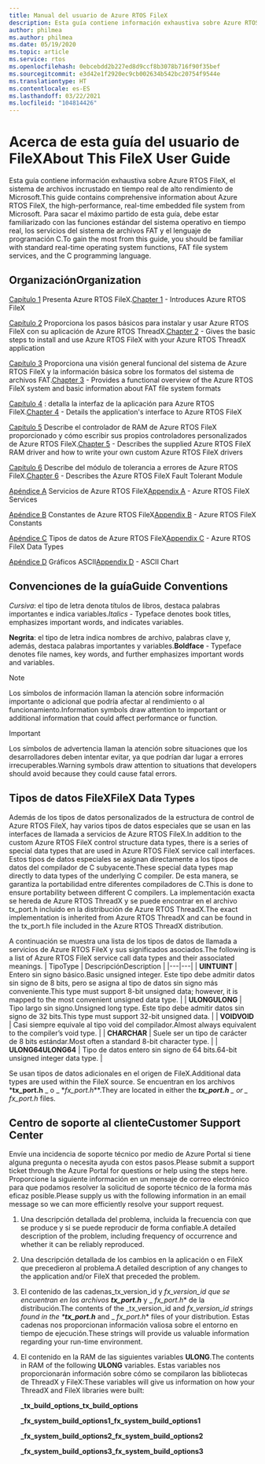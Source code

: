 ```yaml
---
title: Manual del usuario de Azure RTOS FileX
description: Esta guía contiene información exhaustiva sobre Azure RTOS FileX, el sistema de archivos en tiempo real de alto rendimiento de Microsoft.
author: philmea
ms.author: philmea
ms.date: 05/19/2020
ms.topic: article
ms.service: rtos
ms.openlocfilehash: 0ebcebdd2b227ed8d9ccf8b3078b716f90f35bef
ms.sourcegitcommit: e3d42e1f2920ec9cb002634b542bc20754f9544e
ms.translationtype: HT
ms.contentlocale: es-ES
ms.lasthandoff: 03/22/2021
ms.locfileid: "104814426"
---
```

# <a name="about-this-filex-user-guide"></a><span data-ttu-id="37ebb-103">Acerca de esta guía del usuario de FileX</span><span class="sxs-lookup"><span data-stu-id="37ebb-103">About This FileX User Guide</span></span>

<span data-ttu-id="37ebb-104">Esta guía contiene información exhaustiva sobre Azure RTOS FileX, el sistema de archivos incrustado en tiempo real de alto rendimiento de Microsoft.</span><span class="sxs-lookup"><span data-stu-id="37ebb-104">This guide contains comprehensive information about Azure RTOS FileX, the high-performance, real-time embedded file system from Microsoft.</span></span> <span data-ttu-id="37ebb-105">Para sacar el máximo partido de esta guía, debe estar familiarizado con las funciones estándar del sistema operativo en tiempo real, los servicios del sistema de archivos FAT y el lenguaje de programación C.</span><span class="sxs-lookup"><span data-stu-id="37ebb-105">To gain the most from this guide, you should be familiar with standard real-time operating system functions, FAT file system services, and the C programming language.</span></span>

## <a name="organization"></a><span data-ttu-id="37ebb-106">Organización</span><span class="sxs-lookup"><span data-stu-id="37ebb-106">Organization</span></span>

<span data-ttu-id="37ebb-107">[Capítulo 1](chapter1.md) Presenta Azure RTOS FileX.</span><span class="sxs-lookup"><span data-stu-id="37ebb-107">[Chapter 1](chapter1.md) - Introduces Azure RTOS FileX</span></span>

<span data-ttu-id="37ebb-108">[Capítulo 2](chapter2.md) Proporciona los pasos básicos para instalar y usar Azure RTOS FileX con su aplicación de Azure RTOS ThreadX.</span><span class="sxs-lookup"><span data-stu-id="37ebb-108">[Chapter 2](chapter2.md) - Gives the basic steps to install and use Azure RTOS FileX with your Azure RTOS ThreadX application</span></span>

<span data-ttu-id="37ebb-109">[Capítulo 3](chapter3.md) Proporciona una visión general funcional del sistema de Azure RTOS FileX y la información básica sobre los formatos del sistema de archivos FAT.</span><span class="sxs-lookup"><span data-stu-id="37ebb-109">[Chapter 3](chapter3.md) - Provides a functional overview of the Azure RTOS FileX system and basic information about FAT file system formats</span></span>

<span data-ttu-id="37ebb-110">[Capítulo 4](chapter4.md) : detalla la interfaz de la aplicación para Azure RTOS FileX.</span><span class="sxs-lookup"><span data-stu-id="37ebb-110">[Chapter 4](chapter4.md) - Details the application's interface to Azure RTOS FileX</span></span>

<span data-ttu-id="37ebb-111">[Capítulo 5](chapter5.md) Describe el controlador de RAM de Azure RTOS FileX proporcionado y cómo escribir sus propios controladores personalizados de Azure RTOS FileX.</span><span class="sxs-lookup"><span data-stu-id="37ebb-111">[Chapter 5](chapter5.md) - Describes the supplied Azure RTOS FileX RAM driver and how to write your own custom Azure RTOS FileX drivers</span></span>

<span data-ttu-id="37ebb-112">[Capítulo 6](chapter6.md) Describe del módulo de tolerancia a errores de Azure RTOS FileX.</span><span class="sxs-lookup"><span data-stu-id="37ebb-112">[Chapter 6](chapter6.md) - Describes the Azure RTOS FileX Fault Tolerant Module</span></span>

<span data-ttu-id="37ebb-113">[Apéndice A](appendix-a.md) Servicios de Azure RTOS FileX</span><span class="sxs-lookup"><span data-stu-id="37ebb-113">[Appendix A](appendix-a.md) - Azure RTOS FileX Services</span></span>

<span data-ttu-id="37ebb-114">[Apéndice B](appendix-b.md) Constantes de Azure RTOS FileX</span><span class="sxs-lookup"><span data-stu-id="37ebb-114">[Appendix B](appendix-b.md) - Azure RTOS FileX Constants</span></span>

<span data-ttu-id="37ebb-115">[Apéndice C](appendix-c.md) Tipos de datos de Azure RTOS FileX</span><span class="sxs-lookup"><span data-stu-id="37ebb-115">[Appendix C](appendix-c.md) - Azure RTOS FileX Data Types</span></span>

<span data-ttu-id="37ebb-116">[Apéndice D](appendix-d.md) Gráficos ASCII</span><span class="sxs-lookup"><span data-stu-id="37ebb-116">[Appendix D](appendix-d.md) - ASCII Chart</span></span>

## <a name="guide-conventions"></a><span data-ttu-id="37ebb-117">Convenciones de la guía</span><span class="sxs-lookup"><span data-stu-id="37ebb-117">Guide Conventions</span></span>

<span data-ttu-id="37ebb-118">*Cursiva*: el tipo de letra denota títulos de libros, destaca palabras importantes e indica variables.</span><span class="sxs-lookup"><span data-stu-id="37ebb-118">*Italics* - Typeface denotes book titles, emphasizes important words, and indicates variables.</span></span>

<span data-ttu-id="37ebb-119">**Negrita**: el tipo de letra indica nombres de archivo, palabras clave y, además, destaca palabras importantes y variables.</span><span class="sxs-lookup"><span data-stu-id="37ebb-119">**Boldface** - Typeface denotes file names, key words, and further emphasizes important words and variables.</span></span>

> [!NOTE]
> <span data-ttu-id="37ebb-120">Los símbolos de información llaman la atención sobre información importante o adicional que podría afectar al rendimiento o al funcionamiento.</span><span class="sxs-lookup"><span data-stu-id="37ebb-120">Information symbols draw attention to important or additional information that could affect performance or function.</span></span>

> [!IMPORTANT]
> <span data-ttu-id="37ebb-121">Los símbolos de advertencia llaman la atención sobre situaciones que los desarrolladores deben intentar evitar, ya que podrían dar lugar a errores irrecuperables.</span><span class="sxs-lookup"><span data-stu-id="37ebb-121">Warning symbols draw attention to situations that developers should avoid because they could cause fatal errors.</span></span>

## <a name="filex-data-types"></a><span data-ttu-id="37ebb-122">Tipos de datos FileX</span><span class="sxs-lookup"><span data-stu-id="37ebb-122">FileX Data Types</span></span>

<span data-ttu-id="37ebb-123">Además de los tipos de datos personalizados de la estructura de control de Azure RTOS FileX, hay varios tipos de datos especiales que se usan en las interfaces de llamada a servicios de Azure RTOS FileX.</span><span class="sxs-lookup"><span data-stu-id="37ebb-123">In addition to the custom Azure RTOS FileX control structure data types, there is a series of special data types that are used in Azure RTOS FileX service call interfaces.</span></span> <span data-ttu-id="37ebb-124">Estos tipos de datos especiales se asignan directamente a los tipos de datos del compilador de C subyacente.</span><span class="sxs-lookup"><span data-stu-id="37ebb-124">These special data types map directly to data types of the underlying C compiler.</span></span> <span data-ttu-id="37ebb-125">De esta manera, se garantiza la portabilidad entre diferentes compiladores de C.</span><span class="sxs-lookup"><span data-stu-id="37ebb-125">This is done to ensure portability between different C compilers.</span></span> <span data-ttu-id="37ebb-126">La implementación exacta se hereda de Azure RTOS ThreadX y se puede encontrar en el archivo tx_port.h incluido en la distribución de Azure RTOS ThreadX.</span><span class="sxs-lookup"><span data-stu-id="37ebb-126">The exact implementation is inherited from Azure RTOS ThreadX and can be found in the tx_port.h file included in the Azure RTOS ThreadX distribution.</span></span>

<span data-ttu-id="37ebb-127">A continuación se muestra una lista de los tipos de datos de llamada a servicios de Azure RTOS FileX y sus significados asociados.</span><span class="sxs-lookup"><span data-stu-id="37ebb-127">The following is a list of Azure RTOS FileX service call data types and their associated meanings.</span></span>
| <span data-ttu-id="37ebb-128">Tipo</span><span class="sxs-lookup"><span data-stu-id="37ebb-128">Type</span></span>  | <span data-ttu-id="37ebb-129">Descripción</span><span class="sxs-lookup"><span data-stu-id="37ebb-129">Description</span></span>  |
|---|---|
| <span data-ttu-id="37ebb-130">**UINT**</span><span class="sxs-lookup"><span data-stu-id="37ebb-130">**UINT**</span></span> | <span data-ttu-id="37ebb-131">Entero sin signo básico.</span><span class="sxs-lookup"><span data-stu-id="37ebb-131">Basic unsigned integer.</span></span> <span data-ttu-id="37ebb-132">Este tipo debe admitir datos sin signo de 8 bits, pero se asigna al tipo de datos sin signo más conveniente.</span><span class="sxs-lookup"><span data-stu-id="37ebb-132">This type must support 8-bit unsigned data; however, it is mapped to the most convenient unsigned data type.</span></span> |
| <span data-ttu-id="37ebb-133">**ULONG**</span><span class="sxs-lookup"><span data-stu-id="37ebb-133">**ULONG**</span></span> | <span data-ttu-id="37ebb-134">Tipo largo sin signo.</span><span class="sxs-lookup"><span data-stu-id="37ebb-134">Unsigned long type.</span></span> <span data-ttu-id="37ebb-135">Este tipo debe admitir datos sin signo de 32 bits.</span><span class="sxs-lookup"><span data-stu-id="37ebb-135">This type must support 32-bit unsigned data.</span></span> |
| <span data-ttu-id="37ebb-136">**VOID**</span><span class="sxs-lookup"><span data-stu-id="37ebb-136">**VOID**</span></span> | <span data-ttu-id="37ebb-137">Casi siempre equivale al tipo void del compilador.</span><span class="sxs-lookup"><span data-stu-id="37ebb-137">Almost always equivalent to the compiler’s void type.</span></span> |
| <span data-ttu-id="37ebb-138">**CHAR**</span><span class="sxs-lookup"><span data-stu-id="37ebb-138">**CHAR**</span></span> | <span data-ttu-id="37ebb-139">Suele ser un tipo de carácter de 8 bits estándar.</span><span class="sxs-lookup"><span data-stu-id="37ebb-139">Most often a standard 8-bit character type.</span></span> |
| <span data-ttu-id="37ebb-140">**ULONG64**</span><span class="sxs-lookup"><span data-stu-id="37ebb-140">**ULONG64**</span></span> | <span data-ttu-id="37ebb-141">Tipo de datos entero sin signo de 64 bits.</span><span class="sxs-lookup"><span data-stu-id="37ebb-141">64-bit unsigned integer data type.</span></span> |

<span data-ttu-id="37ebb-142">Se usan tipos de datos adicionales en el origen de FileX.</span><span class="sxs-lookup"><span data-stu-id="37ebb-142">Additional data types are used within the FileX source.</span></span> <span data-ttu-id="37ebb-143">Se encuentran en los archivos \***tx_port.h** _ o _ \*_fx_port.h_\*\*.</span><span class="sxs-lookup"><span data-stu-id="37ebb-143">They are located in either the ***tx_port.h** _ or _ *_fx_port.h_** files.</span></span>

## <a name="customer-support-center"></a><span data-ttu-id="37ebb-144">Centro de soporte al cliente</span><span class="sxs-lookup"><span data-stu-id="37ebb-144">Customer Support Center</span></span>

<span data-ttu-id="37ebb-145">Envíe una incidencia de soporte técnico por medio de Azure Portal si tiene alguna pregunta o necesita ayuda con estos pasos.</span><span class="sxs-lookup"><span data-stu-id="37ebb-145">Please submit a support ticket through the Azure Portal for questions or help using the steps here.</span></span> <span data-ttu-id="37ebb-146">Proporcione la siguiente información en un mensaje de correo electrónico para que podamos resolver la solicitud de soporte técnico de la forma más eficaz posible.</span><span class="sxs-lookup"><span data-stu-id="37ebb-146">Please supply us with the following information in an email message so we can more efficiently resolve your support request.</span></span>

1. <span data-ttu-id="37ebb-147">Una descripción detallada del problema, incluida la frecuencia con que se produce y si se puede reproducir de forma confiable.</span><span class="sxs-lookup"><span data-stu-id="37ebb-147">A detailed description of the problem, including frequency of occurrence and whether it can be reliably reproduced.</span></span>
2. <span data-ttu-id="37ebb-148">Una descripción detallada de los cambios en la aplicación o en FileX que precedieron al problema.</span><span class="sxs-lookup"><span data-stu-id="37ebb-148">A detailed description of any changes to the application and/or FileX that preceded the problem.</span></span>
3. <span data-ttu-id="37ebb-149">El contenido de las cadenas_tx_version_id y _fx_version_id que se encuentran en los archivos **tx_port.h**_ y _ *_fx_port.h_*\* de la distribución.</span><span class="sxs-lookup"><span data-stu-id="37ebb-149">The contents of the _tx_version_id and _fx_version_id strings found in the \***tx_port.h**_ and _ *_fx_port.h_*\* files of your distribution.</span></span> <span data-ttu-id="37ebb-150">Estas cadenas nos proporcionan información valiosa sobre el entorno en tiempo de ejecución.</span><span class="sxs-lookup"><span data-stu-id="37ebb-150">These strings will provide us valuable information regarding your run-time environment.</span></span>
4. <span data-ttu-id="37ebb-151">El contenido en la RAM de las siguientes variables **ULONG**.</span><span class="sxs-lookup"><span data-stu-id="37ebb-151">The contents in RAM of the following **ULONG** variables.</span></span> <span data-ttu-id="37ebb-152">Estas variables nos proporcionarán información sobre cómo se compilaron las bibliotecas de ThreadX y FileX:</span><span class="sxs-lookup"><span data-stu-id="37ebb-152">These variables will give us information on how your ThreadX and FileX libraries were built:</span></span>

    <span data-ttu-id="37ebb-153">**_tx_build_options**</span><span class="sxs-lookup"><span data-stu-id="37ebb-153">**_tx_build_options**</span></span>

    <span data-ttu-id="37ebb-154">**_fx_system_build_options1**</span><span class="sxs-lookup"><span data-stu-id="37ebb-154">**_fx_system_build_options1**</span></span>

    <span data-ttu-id="37ebb-155">**_fx_system_build_options2**</span><span class="sxs-lookup"><span data-stu-id="37ebb-155">**_fx_system_build_options2**</span></span>

    <span data-ttu-id="37ebb-156">**_fx_system_build_options3**</span><span class="sxs-lookup"><span data-stu-id="37ebb-156">**_fx_system_build_options3**</span></span>
